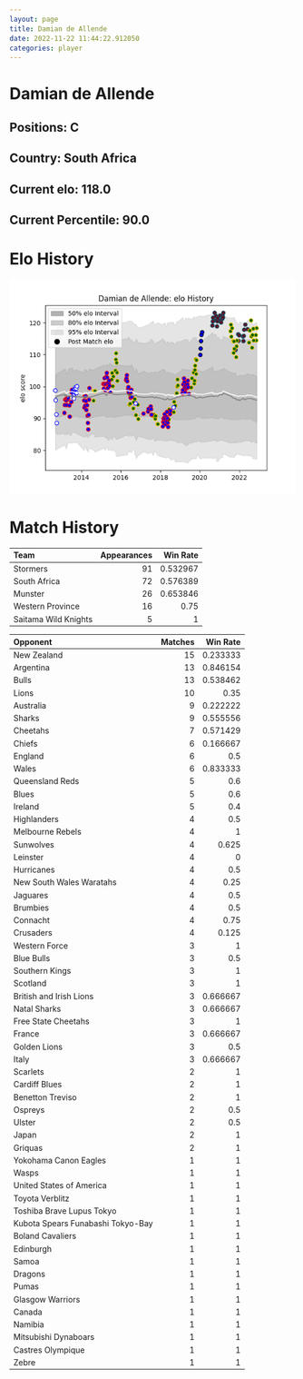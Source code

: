 ```yaml
---  
layout: page  
title: Damian de Allende  
date: 2022-11-22 11:44:22.912050  
categories: player  
---
```

# Damian de Allende

## Positions: C

## Country: South Africa

## Current elo: 118.0

## Current Percentile: 90.0

# Elo History


![elo history](history_DamiandeAllende.png)
# Match History


| Team                 |   Appearances |   Win Rate |
|:---------------------|--------------:|-----------:|
| Stormers             |            91 |   0.532967 |
| South Africa         |            72 |   0.576389 |
| Munster              |            26 |   0.653846 |
| Western Province     |            16 |   0.75     |
| Saitama Wild Knights |             5 |   1        |

| Opponent                          |   Matches |   Win Rate |
|:----------------------------------|----------:|-----------:|
| New Zealand                       |        15 |   0.233333 |
| Argentina                         |        13 |   0.846154 |
| Bulls                             |        13 |   0.538462 |
| Lions                             |        10 |   0.35     |
| Australia                         |         9 |   0.222222 |
| Sharks                            |         9 |   0.555556 |
| Cheetahs                          |         7 |   0.571429 |
| Chiefs                            |         6 |   0.166667 |
| England                           |         6 |   0.5      |
| Wales                             |         6 |   0.833333 |
| Queensland Reds                   |         5 |   0.6      |
| Blues                             |         5 |   0.6      |
| Ireland                           |         5 |   0.4      |
| Highlanders                       |         4 |   0.5      |
| Melbourne Rebels                  |         4 |   1        |
| Sunwolves                         |         4 |   0.625    |
| Leinster                          |         4 |   0        |
| Hurricanes                        |         4 |   0.5      |
| New South Wales Waratahs          |         4 |   0.25     |
| Jaguares                          |         4 |   0.5      |
| Brumbies                          |         4 |   0.5      |
| Connacht                          |         4 |   0.75     |
| Crusaders                         |         4 |   0.125    |
| Western Force                     |         3 |   1        |
| Blue Bulls                        |         3 |   0.5      |
| Southern Kings                    |         3 |   1        |
| Scotland                          |         3 |   1        |
| British and Irish Lions           |         3 |   0.666667 |
| Natal Sharks                      |         3 |   0.666667 |
| Free State Cheetahs               |         3 |   1        |
| France                            |         3 |   0.666667 |
| Golden Lions                      |         3 |   0.5      |
| Italy                             |         3 |   0.666667 |
| Scarlets                          |         2 |   1        |
| Cardiff Blues                     |         2 |   1        |
| Benetton Treviso                  |         2 |   1        |
| Ospreys                           |         2 |   0.5      |
| Ulster                            |         2 |   0.5      |
| Japan                             |         2 |   1        |
| Griquas                           |         2 |   1        |
| Yokohama Canon Eagles             |         1 |   1        |
| Wasps                             |         1 |   1        |
| United States of America          |         1 |   1        |
| Toyota Verblitz                   |         1 |   1        |
| Toshiba Brave Lupus Tokyo         |         1 |   1        |
| Kubota Spears Funabashi Tokyo-Bay |         1 |   1        |
| Boland Cavaliers                  |         1 |   1        |
| Edinburgh                         |         1 |   1        |
| Samoa                             |         1 |   1        |
| Dragons                           |         1 |   1        |
| Pumas                             |         1 |   1        |
| Glasgow Warriors                  |         1 |   1        |
| Canada                            |         1 |   1        |
| Namibia                           |         1 |   1        |
| Mitsubishi Dynaboars              |         1 |   1        |
| Castres Olympique                 |         1 |   1        |
| Zebre                             |         1 |   1        |